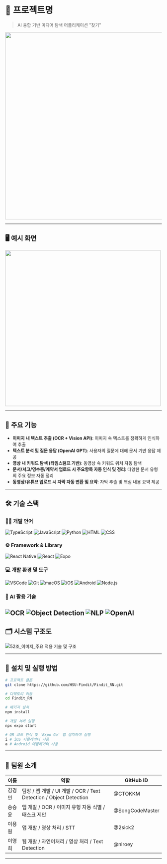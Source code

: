 # 📌 프로젝트명

> AI 융합 기반 미디어 탐색 어플리케이션 "찾기"
<img src="https://github.com/user-attachments/assets/d981a43d-4810-48fd-bb65-158f642e7e71" width="600"/>

---

## 🖥️ 예시 화면

<img src="https://github.com/user-attachments/assets/af5ff0b6-391c-4999-8e8c-a5f0d1d56db2" width="500"/>

---

## 🧩 주요 기능

- **이미지 내 텍스트 추출 (OCR + Vision API)**: 이미지 속 텍스트를 정확하게 인식하여 추출
- **텍스트 분석 및 질문 응답 (OpenAI GPT)**: 사용자의 질문에 대해 문서 기반 응답 제공
- **영상 내 키워드 탐색 (타임스탬프 기반)**: 동영상 속 키워드 위치 자동 탐색
- **문서/서고/영수증/계약서 업로드 시 주요항목 자동 인식 및 정리**: 다양한 문서 유형의 주요 정보 자동 정리
- **동영상/유튜브 업로드 시 자막 자동 변환 및 요약**: 자막 추출 및 핵심 내용 요약 제공

---
## 🛠️ 기술 스택

### 🧑‍💻 개발 언어
![TypeScript](https://img.shields.io/badge/TypeScript-3178C6?style=for-the-badge&logo=typescript&logoColor=white)
![JavaScript](https://img.shields.io/badge/JavaScript-F7DF1E?style=for-the-badge&logo=javascript&logoColor=black)
![Python](https://img.shields.io/badge/Python-3776AB?style=for-the-badge&logo=python&logoColor=white)
![HTML](https://img.shields.io/badge/HTML5-E34F26?style=for-the-badge&logo=html5&logoColor=white)
![CSS](https://img.shields.io/badge/CSS3-1572B6?style=for-the-badge&logo=css3&logoColor=white)

### ⚙️ Framework & Library
![React Native](https://img.shields.io/badge/React_Native-20232A?style=for-the-badge&logo=react&logoColor=61DAFB)
![React](https://img.shields.io/badge/React-61DAFB?style=for-the-badge&logo=react&logoColor=black)
![Expo](https://img.shields.io/badge/Expo-000020?style=for-the-badge&logo=expo&logoColor=white)

### 💻 개발 환경 및 도구
![VSCode](https://img.shields.io/badge/VS_Code-007ACC?style=for-the-badge&logo=visual-studio-code&logoColor=white)
![Git](https://img.shields.io/badge/Git-F05032?style=for-the-badge&logo=git&logoColor=white)
![macOS](https://img.shields.io/badge/macOS-000000?style=for-the-badge&logo=apple&logoColor=white)
![iOS](https://img.shields.io/badge/iOS-000000?style=for-the-badge&logo=apple&logoColor=white)
![Android](https://img.shields.io/badge/Android-3DDC84?style=for-the-badge&logo=android&logoColor=white)
![Node.js](https://img.shields.io/badge/Node.js-339933?style=for-the-badge&logo=node.js&logoColor=white)

### 🧠 AI 활용 기술
![OCR](https://img.shields.io/badge/OCR-4285F4?style=for-the-badge&logo=google&logoColor=white)
![Object Detection](https://img.shields.io/badge/Object_Detection-FF6F00?style=for-the-badge&logo=tensorflow&logoColor=white)
![NLP](https://img.shields.io/badge/NLP-6200EE?style=for-the-badge&logo=googletranslate&logoColor=white)
![OpenAI](https://img.shields.io/badge/OpenAI-412991?style=for-the-badge&logo=openai&logoColor=white)
---

## 🗂️ 시스템 구조도

![52조_이미지_주요 적용 기술 및 구조](https://github.com/user-attachments/assets/c95f539f-7095-4153-8d0f-47657668dcc4)

---

## 🚀 설치 및 실행 방법

```bash
# 프로젝트 클론
git clone https://github.com/HSU-Findit/Findit_RN.git

# 디렉토리 이동
cd Findit_RN

# 패키지 설치
npm install

# 개발 서버 실행
npx expo start

# QR 코드 인식 및 'Expo Go' 앱 설치하여 실행
i # iOS 시뮬레이터 사용
a # Android 에뮬레이터 사용
```

---

## 👥 팀원 소개

| 이름   | 역할             | GitHub ID       |
|--------|------------------|-----------------|
| 김경민 | 팀장 / 앱 개발 / UI 개발 / OCR / Text Detection / Object Detection | @CTOKKM    |
| 송승윤 | 앱 개발 / OCR / 이미지 유형 자동 식별 / 태스크 제안 | @SongCodeMaster    |
| 이용원 | 앱 개발 / 영상 처리 / STT | @2sick2    |
| 이영희 | 웹 개발 / 자연어처리 / 영상 처리 / Text Detection | @niroey    |

---
